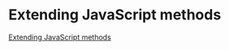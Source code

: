 # Extending JavaScript methods
[Extending JavaScript methods](https://aiwithcloud.com/2022/09/19/extending_javascript_methods/)